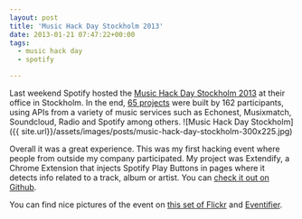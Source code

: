 ```yaml
---
layout: post
title: 'Music Hack Day Stockholm 2013'
date: 2013-01-21 07:47:22+00:00
tags:
  - music hack day
  - spotify

---
```


Last weekend Spotify hosted the [Music Hack Day Stockholm 2013](http://stockholm.musichackday.org/2013/) at their office in Stockholm. In the end, [65 projects](https://www.hackerleague.org/hackathons/music-hack-day-stockholm-13/hacks) were built by 162 participants, using APIs from a variety of music services such as Echonest, Musixmatch, Soundcloud, Radio and Spotify among others.
![Music Hack Day Stockholm]({{ site.url}}/assets/images/posts/music-hack-day-stockholm-300x225.jpg)

Overall it was a great experience. This was my first hacking event where people from outside my company participated. My project was Extendify, a Chrome Extension that injects Spotify Play Buttons in pages where it detects info related to a track, album or artist. You can [check it out on Github](https://github.com/JMPerez/extendify).

You can find nice pictures of the event on [this set of Flickr](http://www.flickr.com/photos/jcb1973/) and [Eventifier](http://eventifier.co/event/musichackday13).
